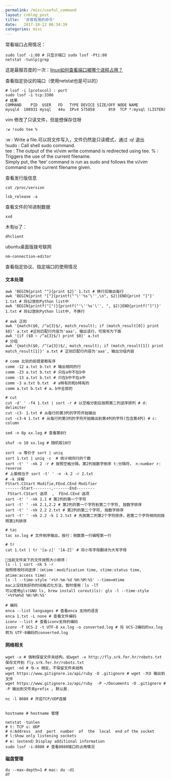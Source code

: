 ```yaml
---
permalink: /misc/useful_command
layout: cnblog_post
title:  '非常有用的命令'
date:   2017-10-22 06:34:39
categories: misc
---
```


常看端口占用情况：

```
sudo lsof -i:80 # 只显示端口 sudo lsof -Pti:80
netstat -tunlp|grep
```
这是最服百度的一次：<a href="https://jingyan.baidu.com/article/546ae1853947b71149f28cb7.html" target='blank'>linux如何查看端口被哪个进程占用？</a>

查看指定协议的端口（使用netstat也是可以的）

```
# lsof -i [protocol] : port
sudo lsof -i tcp:3306
# 结果
COMMAND    PID  USER   FD   TYPE DEVICE SIZE/OFF NODE NAME
mysqld  108931 mysql   44u  IPv4 575858      0t0  TCP *:mysql (LISTEN)
```


vim 修改了只读文件，但是想保存住呀

```
:w !sudo tee %
```
:w : Write a file.可以将文件写入，文件仍然是只读模式，通过 :q! 退出<br>
!sudo : Call shell sudo command.<br>
tee : The output of the vi/vim write command is redirected using tee.
% : Triggers the use of the current filename.<br>
Simply put, the ‘tee’ command is run as sudo and follows the vi/vim command on the current filename given.<br>


查看发行版信息

```
cat /proc/version

lsb_release -a
```

查看文件的16进制数据

```
xxd
``` 

木有ip了：

```
dhclient
```

ubuntu桌面版拨号联网

```
nm-connection-editor
```


查看指定协议、指定端口的使用情况 


#### 文本处理

```
awk 'BEGIN{print ""}{print $2}' 1.txt # 换行后输出每行
awk 'BEGIN{print "["}{printf("'\''%s'\'',\n", $2)}END{print "]"}' 1.txt # 将$2放到Python list中
awk 'BEGIN{printf("[")}{printf("'\''%s'\'', ", $2)}END{printf("]")}' 1.txt # 将$2放到Python list中, 不换行

# awk 正则
awk '{match($0, /^a{3}$/, match_result); if (match_result[0]) print $0}' a.txt #正则匹配行内容为'aaa', 输出该行，可简写为下面
awk '{if ($0 ~ /^a{3}$/) print $0}' a.txt
# 分组
awk '{match($0, /^(a{3})$/, match_result); if (match_result[1]) print match_result[1]}' a.txt # 正则匹配行内容为'aaa', 输出分组内容

# comm 比较的前提是都有序
comm -12 a.txt b.txt # 输出相同的行
comm -23 a.txt b.txt # 只在a中不在b中
comm -13 a.txt b.txt # 只在b中不在a中
comm -3 a.txt b.txt  # a特有的和b特有的
comm a.txt b.txt # a、b中全部的

# cut
cut -d' ' -f4 1.txt | sort -r # 以空格分割后按照第二列逆序排列 # d: delimiter
cut -c3- 1.txt # 从每行的第3列的字符开始输出
cut -c3-4 1.txt # 从每行的第3列的字符开始输出到第4列的字符(包含第4列) # c: column

sed -n 8p xx.log # 查看第8行

shuf -n 10 xx.log # 随机取10行

sort -u 等价于 sort | uniq
sort 1.txt | uniq -c  # 统计相同行的个数
sort -t' ' -nk 2 -r # 按照空格分隔，第2列按数字倒序 t:分隔符， n:number r: reverse
# 上面相当于 sort -t' ' -n -k 2 -r 2.txt
# -k 详解
FStart.CStart Modifie,FEnd.CEnd Modifier
-------Start--------,-------End--------
 FStart.CStart 选项  ,  FEnd.CEnd 选项
sort -t' ' -nk 2.1 # 第2列的第一个字符
sort -t' ' -nk 2.1,2.2 # 第2列的第一个字符到第二个字符, 按数字排序
sort -t' ' -nk 2.2 2.txt # 第2列的第二个字符, 按数字排序
sort -t' ' -nk 2.2 -k 1 2.txt # 先按第二列第2个字符排序，若第二个字符相同则按照第1列排序

# tac
tac xx.log # 文件倒序输出，按行：倒数第一行编程第一行

# tr
cat 1.txt | tr '[a-z]' '[A-Z]' # 将小写字母翻译为大写字母

当前文件夹下的文件按照大小排序：
ls -l | sort -nk 5 -r
按照修改时间逆序：（mtime：modification time, ctime:status time, atime:access time）
ls -l --time-style '+%Y-%m-%d %H:%M:%S' --time=mtime
mac上没找到好的时间格式化方法，暂时使用：ls -lT
可以使用gls(GNU ls, brew install coreutils): gls -l --time-style '+%Y%m%d %H:%M:%S'

# 编码
enca --list languages # 查看enca 支持的语言
enca 1.txt -L none # 查看文件编码
iconv --list # 查看iconv支持的编码
iconv -f UCS-2 -t UTF-8 xx.log -o converted.log # 将 UCS-2编码的xx.log 转为 UTF-8编码的converted.log 
```

#### 网络相关


```
wget -x # 强制保留文件夹结构，如wget -x http://fly.srk.fer.hr/robots.txt 保存文件到 fly.srk.fer.hr/robots.txt
wget -nd # 与-x 相反，不保留文件夹结构
wget https://www.gitignore.io/api/ruby -O .gitignore # wget -大O 输出到文件
wget https://www.gitignore.io/api/ruby  -P ~/Documents -O .gitignore # -P 输出到文件夹prefix , 默认是.

nc -l 8080 # 开启TCP/UDP连接


hostname # hostname 管理

netstat -tunlen
# t: TCP u: UDP
# n:Address  and  port  number  of  the  local  end of the socket
# l:Show only listening sockets
# e:（extend）Display additional information
sudo lsof -i:8080 # 查看8080端口的占用情况
```


#### 磁盘管理

```
du --max-depth=1 # mac: du -d1
df 
```
